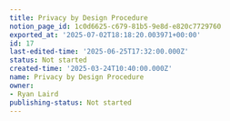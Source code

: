 ```yaml
---
title: Privacy by Design Procedure
notion_page_id: 1c0d6625-c679-81b5-9e8d-e820c7729760
exported_at: '2025-07-02T18:18:20.003971+00:00'
id: 17
last-edited-time: '2025-06-25T17:32:00.000Z'
status: Not started
created-time: '2025-03-24T10:40:00.000Z'
name: Privacy by Design Procedure
owner:
- Ryan Laird
publishing-status: Not started
---
```



